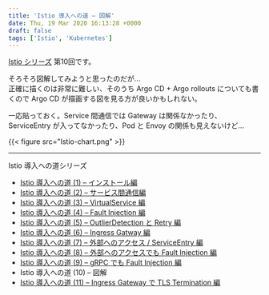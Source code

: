 ```yaml
---
title: 'Istio 導入への道 – 図解'
date: Thu, 19 Mar 2020 16:13:28 +0000
draft: false
tags: ['Istio', 'Kubernetes']
---
```


[Istio シリーズ](/tags/istio/) 第10回です。

そろそろ図解してみようと思ったのだが...  
正確に描くのは非常に難しい、そのうち Argo CD + Argo rollouts についても書くので Argo CD が描画する図を見る方が良いかもしれない。

一応貼っておく。Service 間通信では Gateway は関係なかったり、ServiceEntry が入ってなかったり、Pod と Envoy の関係も見えないけど...

{{< figure src="Istio-chart.png" >}}

* * *

Istio 導入への道シリーズ

* [Istio 導入への道 (1) – インストール編](/2020/03/istio-part1/)
* [Istio 導入への道 (2) – サービス間通信編](/2020/03/istio-part2/)
* [Istio 導入への道 (3) – VirtualService 編](/2020/03/istio-part3/)
* [Istio 導入への道 (4) – Fault Injection 編](/2020/03/istio-part4/)
* [Istio 導入への道 (5) – OutlierDetection と Retry 編](/2020/03/istio-part5/)
* [Istio 導入への道 (6) – Ingress Gatway 編](/2020/03/istio-part6/)
* [Istio 導入への道 (7) – 外部へのアクセス / ServiceEntry 編](/2020/03/istio-part7/)
* [Istio 導入への道 (8) – 外部へのアクセスでも Fault Injection 編](/2020/03/istio-part8/)
* [Istio 導入への道 (9) – gRPC でも Fault Injection 編](/2020/03/istio-part9/)
* Istio 導入への道 (10) – 図解
* [Istio 導入への道 (11) – Ingress Gateway で TLS Termination 編](/2020/03/istio-part11/)
